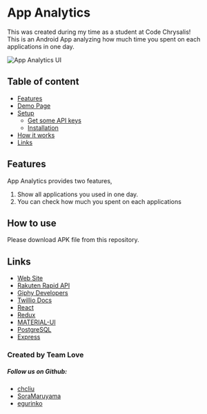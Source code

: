 
# App Analytics

This was created during my time as a student at Code Chrysalis!<br>
This is an Android App analyzing how much time you spent on each applications in one day.

![App Analytics UI](https://user-images.githubusercontent.com/23233648/48925664-a6fad280-ef09-11e8-8b6a-9ce8e6777faa.png)

## Table of content

- [Features](#Features)
- [Demo Page](#Demo-Page)
- [Setup](#Setup)
  - [Get some API keys](#Get-some-API-keys)
  - [Installation](#Installation)
- [How it works](#How-it-works)
- [Links](#links)

## Features

App Analytics provides two features,

1. Show all applications you used in one day.
2. You can check how much you spent on each applications

## How to use

Please download APK file from this repository.

## Links

- [Web Site](https://kudos-love.herokuapp.com/)
- [Rakuten Rapid API](https://english.api.rakuten.net/)
- [Giphy Developers](https://developers.giphy.com/)
- [Twillio Docs](https://jp.twilio.com/docs/)
- [React](https://reactjs.org/)
- [Redux](https://redux.js.org/)
- [MATERIAL-UI](https://material-ui.com/)
- [PostgreSQL](https://www.postgresql.org/)
- [Express](http://expressjs.com/)

### Created by Team Love
##### Follow us on Github:
- [chcliu](https://github.com/chcliu)
- [SoraMaruyama](https://github.com/SoraMaruyama)
- [egurinko](https://github.com/egurinko)